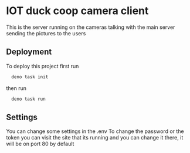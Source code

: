 
# IOT duck coop camera client

This is the server running on the cameras talking with the main server sending the pictures to the users


## Deployment

To deploy this project first run

```bash
  deno task init
```

then run

```bash
  deno task run
```



## Settings

You can change some settings in the .env 
To change the password or the token you can visit the site that its running and you can change it there, it will be on port 80 by default
